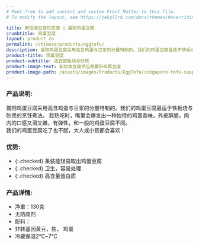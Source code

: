 ```yaml
---
# Feel free to add content and custom Front Matter to this file.
# To modify the layout, see https://jekyllrb.com/docs/themes/#overriding-theme-defaults

title: 新加坡豆腐供应商 | 晨阳鸡蛋豆腐
crumbtitle: 鸡蛋豆腐
layout: product_cn
permalink: /chinese/products/eggtofu/
description: 晨阳鸡蛋豆腐采用高含鸡蛋与豆浆的分量特制的。我们的鸡蛋豆腐最适于铁板烧与砂煲的烹饪煮法。趁热吃时，嘴里会爆发出一种独特的鸡蛋香味，外皮酥脆，肉内的口感又滑又嫩，有弹性，和一般的鸡蛋豆腐不同。我们的鸡蛋豆腐吃了也不腻，大人或小孩都会喜欢！
product-title: 鸡蛋豆腐
product-subtitle: 适宜铁板烧与砂煲
product-image-text: 新加坡豆腐供应商晨阳鸡蛋豆腐
product-image-path: /assets/images/Products/EggTofu/singapore-tofu-supplier-sun-up-egg-tofu.jpg
---
```


### 产品说明:
晨阳鸡蛋豆腐采用高含鸡蛋与豆浆的分量特制的。我们的鸡蛋豆腐最适于铁板烧与砂煲的烹饪煮法。 趁热吃时，嘴里会爆发出一种独特的鸡蛋香味，外皮酥脆，肉内的口感又滑又嫩，有弹性，和一般的鸡蛋豆腐不同。<br>我们的鸡蛋豆腐吃了也不腻，大人或小孩都会喜欢！

### 优势:
- {:.checked} 条装能轻易取出鸡蛋豆腐
- {:.checked} 卫生，容易处理
- {:.checked} 高含量蛋白质

### 产品详情:
- 净重：130克
- 无防腐剂
- 配料：
- 非转基因黄豆，盐， 鸡蛋
- 冷藏保温2℃~7℃


